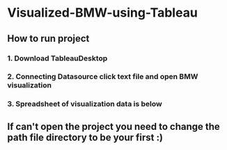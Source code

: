 # Visualized-BMW-using-Tableau

## How to run project
### 1. Download TableauDesktop
### 2. Connecting Datasource click text file and open BMW visualization
### 3. Spreadsheet of visualization data is below

## If can't open the project you need to change the path file directory to be your first :)

